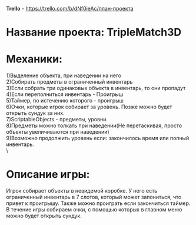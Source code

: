**Trello** - https://trello.com/b/dNf0ieAc/план-проекта

# Название проекта: TripleMatch3D

# Механики:
1)Выделение объекта, при наведении на него\
2)Собирать предметы в ограниченный инвентарь\
3)Если собрать три одинаковых объекта в инвентарь, то они пропадут\
4)Если переполниться инвентарь - Проигрыш\
5)Таймер, по истечению которого - проигрыш\
6)Очки, которые игрок собирает за уровень. Позже можно будет открыть сундук за них.\
7)ScriptableObjects - предметы, уровни.\
8)Предметы можно толкать при наведении(Не перетаскивая, просто объекты увеличиваются при наведении)\
9)Возможно продолжить уровень если: закончилось время или полный инвентарь.\
\
# Описание игры:
Игрок собирает объекты в невидемой коробке. У него есть ограниченный инвентарь в 7 слотов, который может запониться, что привет к проигрышу. Также можно проиграть если закончиться таймер. В течение игры собираем очки, с помощью которых в главном меню можно будет открыть сундук.


